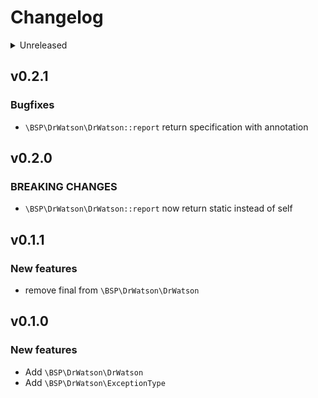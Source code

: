 # Changelog

<details>
<summary>Unreleased</summary>

### BREAKING CHANGES

### New features

### Bugfixes

</details>

## v0.2.1

### Bugfixes

- `\BSP\DrWatson\DrWatson::report` return specification with annotation

## v0.2.0

### BREAKING CHANGES

- `\BSP\DrWatson\DrWatson::report` now return static instead of self

## v0.1.1

### New features

- remove final from `\BSP\DrWatson\DrWatson`

## v0.1.0

### New features

- Add `\BSP\DrWatson\DrWatson`
- Add `\BSP\DrWatson\ExceptionType`